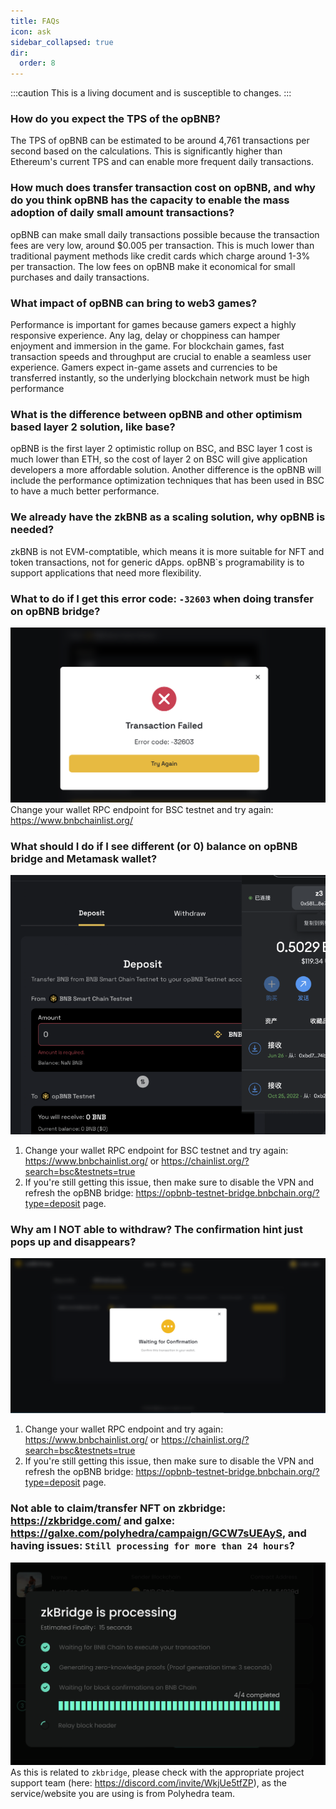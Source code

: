 ```yaml
---
title: FAQs
icon: ask
sidebar_collapsed: true
dir:
  order: 8
---
```


:::caution 
This is a living document and is susceptible to changes. 
:::


### How do you expect the TPS of the opBNB?
The TPS of opBNB can be estimated to be around 4,761 transactions per second based on the calculations. This is significantly higher than Ethereum's current TPS and can enable more frequent daily transactions.

### How much does transfer transaction cost on opBNB, and why do you think opBNB has the capacity to enable the mass adoption of daily small amount transactions?
opBNB can make small daily transactions possible because the transaction fees are very low, around $0.005 per transaction. This is much lower than traditional payment methods like credit cards which charge around 1-3% per transaction. The low fees on opBNB make it economical for small purchases and daily transactions.

### What impact of opBNB can bring to web3 games? 
Performance is important for games because gamers expect a highly responsive experience. Any lag, delay or choppiness can hamper enjoyment and immersion in the game. For blockchain games, fast transaction speeds and throughput are crucial to enable a seamless user experience. Gamers expect in-game assets and currencies to be transferred instantly, so the underlying blockchain network must be high performance

### What is the difference between opBNB and other optimism based layer 2 solution, like base?
opBNB is the first layer 2 optimistic rollup on BSC, and BSC layer 1 cost is much lower than ETH, so the cost of layer 2 on BSC will give application developers a more affordable solution. Another difference is the opBNB will include the performance optimization techniques that has been used in BSC to have a much better performance.

### We already have the zkBNB as a scaling solution, why opBNB is needed? 
zkBNB is not EVM-comptatible, which means it is more suitable for NFT and token transactions, not for generic dApps. opBNB`s programability is to support applications that need more flexibility.

### What to do if I get this error code: `-32603` when doing transfer on opBNB bridge? 
![Error](../../static/img/faqs/Txn.%20Failed%2032603.png)
Change your wallet RPC endpoint for BSC testnet and try again: https://www.bnbchainlist.org/

### What should I do if I see different (or 0) balance on opBNB bridge and Metamask wallet? 
![Error](../../static/img/faqs/MM%20bal%20mismatch.png)
1. Change your wallet RPC endpoint for BSC testnet and try again: https://www.bnbchainlist.org/ or https://chainlist.org/?search=bsc&testnets=true
2. If you're still getting this issue, then make sure to disable the VPN and refresh the opBNB bridge: https://opbnb-testnet-bridge.bnbchain.org/?type=deposit page.

### Why am I NOT able to withdraw? The confirmation hint just pops up and disappears?
![Error](../../static/img/faqs/opBNB%20Withdraw%20confirmation.png)
1. Change your wallet RPC endpoint and try again: https://www.bnbchainlist.org/ or https://chainlist.org/?search=bsc&testnets=true
2. If you're still getting this issue, then make sure to disable the VPN and refresh the opBNB bridge: https://opbnb-testnet-bridge.bnbchain.org/?type=deposit page.


### Not able to claim/transfer NFT on zkbridge: https://zkbridge.com/ and galxe: https://galxe.com/polyhedra/campaign/GCW7sUEAyS, and having issues: `Still processing for more than 24 hours`?
![Error](../../static/img/faqs/zkBridge_issue.png)
As this is related to `zkbridge`, please check with the appropriate project support team (here: https://discord.com/invite/WkjUe5tfZP), as the service/website you are using is from Polyhedra team.